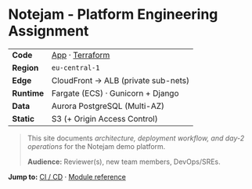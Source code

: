 # Notejam - Platform Engineering Assignment

|            | |
|------------|---------------------------------------|
| **Code**   | [App](https://github.com/your-org/notejam-app) · [Terraform](https://github.com/your-org/notejam-infra) |
| **Region** | `eu-central-1` |
| **Edge**   | CloudFront → ALB (private sub-nets) |
| **Runtime**| Fargate (ECS) · Gunicorn + Django |
| **Data**   | Aurora PostgreSQL (Multi-AZ) |
| **Static** | S3 (+ Origin Access Control) |

> This site documents *architecture, deployment workflow, and day-2 operations* for the Notejam demo platform.
>
> **Audience:** Reviewer(s), new team members, DevOps/SREs.

**Jump to:** [CI / CD](ci-cd.md) · [Module reference](infra-modules.md)